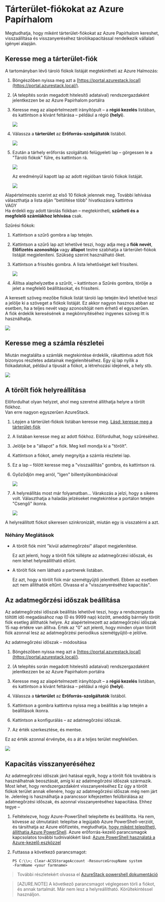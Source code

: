 <properties
    pageTitle="Azure Papírhalom tárolás fiókokat |} Microsoft Azure"
    description="Megtudhatja, hogy miként kereshet, illetve kezelése, helyreállítása és Azure Papírhalom tároló fiókok visszanyeréséhez"
    services="azure-stack"
    documentationCenter=""
    authors="AniAnirudh"
    manager="darmour"
    editor=""/>

<tags
    ms.service="azure-stack"
    ms.workload="na"
    ms.tgt_pltfrm="na"
    ms.devlang="na"
    ms.topic="get-started-article"
    ms.date="09/26/2016"
    ms.author="anirudha"/>

# <a name="manage-storage-accounts-in-azure-stack"></a>Tárterület-fiókokat az Azure Papírhalom

Megtudhatja, hogy miként tárterület-fiókokat az Azure Papírhalom kereshet, visszaállítása és visszanyeréséhez tárolókapacitással rendelkezik vállalati igényei alapján.

## <a name="find-a-storage-account"></a>Keresse meg a tárterület-fiók

A tartományban lévő tároló fiókok listáját megtekintheti az Azure Halmozás:

1.  Böngészőben nyissa meg azt a [https://portal.azurestack.local](https://portal.azurestack.local/).

2.  (A telepítés során megadott hitelesítő adataival) rendszergazdaként jelentkezzen be az Azure Papírhalom portálra

3.  Keresse meg az alapértelmezett irányítópult – a **régió kezelés** listában, és kattintson a kívánt feltárása – például a régió **(helyi**).

    ![](media/azure-stack-manage-storage-accounts/image1.png)

4.  Válassza a **tárterület** az **Erőforrás-szolgáltatók** listából.

    ![](media/azure-stack-manage-storage-accounts/image2.png)

5.  Ezután a tárhely erőforrás szolgáltató felügyeleti lap – görgessen le a "Tároló fiókok" fülre, és kattintson rá.

    ![](media/azure-stack-manage-storage-accounts/image3.png)
    
    Az eredményül kapott lap az adott régióban tároló fiókok listáját.

    ![](media/azure-stack-manage-storage-accounts/image4.png)

Alapértelmezés szerint az első 10 fiókok jelennek meg. További lehívása választhatja a lista alján "betöltése több" hivatkozásra kattintva <br>
VAGY <br>
Ha érdekli egy adott tárolás fiókban – megtekintheti, **szűrheti és a megfelelő számlákhoz lehívása** csak.<br>

Szűrési fiókok:

1. Kattintson a szűrő gombra a lap tetején.

2. Kattintson a szűrő lap azt lehetővé teszi, hogy adja meg a **fiók nevét**,  **Előfizetés azonosítója** vagy **állapot** testre szabhatja a tárterület-fiókok listáját megjeleníteni. Szükség szerint használható őket.

3. Kattintson a frissítés gombra. A lista lehetőséget kell frissíteni.

    ![](media/azure-stack-manage-storage-accounts/image5.png)

4. Állítsa alaphelyzetbe a szűrőt, – kattintson a Szűrés gombra, törölje a jelet a megfelelő beállításokat, és frissíteni.

A keresett szöveg mezőbe fiókok listát tároló lap tetején lévő lehetővé teszi a jelölje ki a szöveget a fiókok listáját. Ez akkor nagyon hasznos abban az esetben, ha a teljes nevét vagy azonosítóját nem érhető el egyszerűen.<br>
A fiók érdeklik keresésének a megkönnyítéséhez ingyenes szöveg itt is használhatja.

![](media/azure-stack-manage-storage-accounts/image6.png)


## <a name="look-at-account-details"></a>Keresse meg a számla részletei

Miután megtalálta a számlák megtekintése érdeklik, rákattintva adott fiók bizonyos részletes adatainak megjelenítéséhez. Egy új lap nyílik a fiókadatokat, például a típusát a fiókot, a létrehozási idejének, a hely stb.

![](media/azure-stack-manage-storage-accounts/image7.png)


## <a name="recover-a-deleted-account"></a>A törölt fiók helyreállítása

Előfordulhat olyan helyzet, ahol meg szeretné állíthatja helyre a törölt fiókhoz.<br>
Van erre nagyon egyszerűen AzureStack.

1.  Lépjen a tárterület-fiókok listában keresse meg. [Lásd: keresse meg a tárterület-fiók](#find-a-storage-account)

2.  A listában keresse meg az adott fiókhoz. Előfordulhat, hogy szűréséhez.

3.  Jelölje be a "állapot" a fiók. Meg kell mondja ki a "törölt".

4.  Kattintson a fiókot, amely megnyitja a számla részletei lap.

5.  Ez a lap – fölött keresse meg a "visszaállítás" gombra, és kattintson rá.

6.  Győződjön meg arról, "Igen" billentyűkombinációval

    ![](media/azure-stack-manage-storage-accounts/image8.png)

7.  A helyreállítás most már folyamatban... Várakozás a jelzi, hogy a sikeres volt.
    Választhatja a haladás jelzéseket megtekintése a portálon tetején "Csengő" ikonra.

    ![](media/azure-stack-manage-storage-accounts/image9.png)

  A helyreállított fiókot sikeresen szinkronizált, miután egy is visszatérni a azt.

### <a name="some-gotchas"></a>Néhány Meglátások

- A törölt fiók mint "kívül adatmegőrzési" állapot megjelenítése.

  Ez azt jelenti, hogy a törölt fiók túllépte az adatmegőrzési időszak, és nem lehet helyreállítható eltűnt.

- A törölt fiók nem látható a partnerek listában.

  Ez azt, hogy a törölt fiók már szemétgyűjtő jelentheti. Ebben az esetben azt nem állíthatók eltűnt. Olvassa el a "visszanyeréséhez kapacitás".

## <a name="set-retention-period"></a>Az adatmegőrzési időszak beállítása

Az adatmegőrzési időszak beállítás lehetővé teszi, hogy a rendszergazda töltött idő megadásához nap (0 és 9999 nap) között, ameddig bármely törölt fiók esetleg állíthatók helyre. Az alapértelmezett az adatmegőrzési időszak 15 nap értékre van állítva. Érték az "0" azt jelenti, hogy minden olyan törölt fiók azonnal lesz az adatmegőrzési periodikus szemétgyűjtő-e jelölve.

Az adatmegőrzési időszak – módosítása

1.  Böngészőben nyissa meg azt a [https://portal.azurestack.local](https://portal.azurestack.local/).

2.  (A telepítés során megadott hitelesítő adataival) rendszergazdaként jelentkezzen be az Azure Papírhalom portálra

3.  Keresse meg az alapértelmezett irányítópult – a **régió kezelés** listában, és kattintson a kívánt feltárása – például a régió **(helyi**).

4.  Válassza a **tárterület** az **Erőforrás-szolgáltatók** listából.

5.  Kattintson a gombra kattintva nyissa meg a beállítás a lap tetején a beállítások ikonra.

6.  Kattintson a konfigurálás – az adatmegőrzési időszak.

7.  Az érték szerkesztése, és mentse.

 Ez az érték azonnal érvénybe, és a át a teljes terület megfelelően.

![](media/azure-stack-manage-storage-accounts/image10.png)

## <a name="reclaim-capacity"></a>Kapacitás visszanyeréséhez

Az adatmegőrzési időszak járó hatásai egyik, hogy a törölt fiók továbbra is használhatnak beosztását, amíg ki az adatmegőrzési időszak származik. Most lehet, hogy rendszergazdaként visszanyeréséhez Ez úgy a törölt fiókok terület annak ellenére, hogy az adatmegőrzési időszak még nem járt le. Jelenleg is használhatja a parancssor kifejezetten felülbírálása az adatmegőrzési időszak, és azonnal visszanyeréséhez kapacitása. Ehhez tegye –

1.  Feltételezve, hogy Azure-PowerShell telepítette és beállította. Ha nem, kövesse az útmutatást: telepítse a legújabb Azure PowerShell-verziót, és társíthatja az Azure előfizetés, megtudhatja, [hogy miként telepítheti, állíthatja Azure PowerShell](http://azure.microsoft.com/documentation/articles/powershell-install-configure/).
    Azure erőforrás-kezelő parancsmagok kapcsolatos további tudnivalókért lásd: [Azure PowerShell használatá a Azure-kezelő eszközzel](http://go.microsoft.com/fwlink/?LinkId=394767)

2.  Futtassa a következő parancsmagot:

    ```
    PS C:\\>; Clear-ACSStorageAccount -ResourceGroupName system
    -FarmName <your farmname>
    ```

> További részletekért olvassa el [AzureStack powershell dokumentáció](https://msdn.microsoft.com/library/mt637964.aspx)

> [AZURE.NOTE] A következő parancsmagot véglegesen törli a fiókot, és annak tartalmát. Már nem lesz a helyreállítható. Körültekintéssel használjon.

